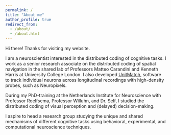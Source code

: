 ```yaml
---
permalink: /
title: "About me"
author_profile: true
redirect_from: 
  - /about/
  - /about.html
---
```


Hi there! Thanks for visiting my website. 

I am a neuroscientist interested in the distributed coding of cognitive tasks. I work as a senior research associate on the distributed coding of spatial navigation in the shared lab of Professors Matteo Carandini and Kenneth Harris at University College London. I also developed [UnitMatch](https://github.com/EnnyvanBeest/UnitMatch), software to track individual neurons across longitudinal recordings with high-density probes, such as Neuropixels. 

During my PhD-training at the Netherlands Institute for Neuroscience with Professor Roelfsema, Professor Willuhn, and Dr. Self, I studied the distributed coding of visual perception and (delayed) decision-making. 

I aspire to head a research group studying the unique and shared mechanisms of different cognitive tasks using behavioral, experimental, and computational neuroscience techniques. 